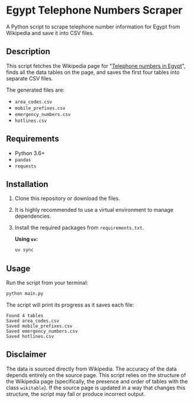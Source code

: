 # Egypt Telephone Numbers Scraper

A Python script to scrape telephone number information for Egypt from Wikipedia and save it into CSV files.

## Description

This script fetches the Wikipedia page for "[Telephone numbers in Egypt](https://en.wikipedia.org/wiki/Telephone_numbers_in_Egypt)", finds all the data tables on the page, and saves the first four tables into separate CSV files.

The generated files are:
- `area_codes.csv`
- `mobile_prefixes.csv`
- `emergency_numbers.csv`
- `hotlines.csv`

## Requirements

- Python 3.6+
- `pandas`
- `requests`

## Installation

1.  Clone this repository or download the files.

2.  It is highly recommended to use a virtual environment to manage dependencies.

3.  Install the required packages from `requirements.txt`.

    **Using `uv`:**
    ```bash
    uv sync
    ```

## Usage

Run the script from your terminal:

```bash
python main.py
```

The script will print its progress as it saves each file:
```
Found 4 tables
Saved area_codes.csv
Saved mobile_prefixes.csv
Saved emergency_numbers.csv
Saved hotlines.csv
```

## Disclaimer

The data is sourced directly from Wikipedia. The accuracy of the data depends entirely on the source page. This script relies on the structure of the Wikipedia page (specifically, the presence and order of tables with the class `wikitable`). If the source page is updated in a way that changes this structure, the script may fail or produce incorrect output.